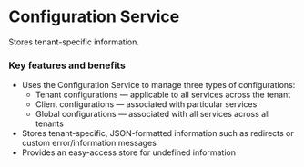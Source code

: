 # Configuration Service

Stores tenant-specific information.

### Key features and benefits

* Uses the Configuration Service to manage three types of configurations:  
  * Tenant configurations — applicable to all services across the tenant  
  * Client configurations — associated with particular services  
  * Global configurations — associated with all services across all tenants  
* Stores tenant-specific, JSON-formatted information such as redirects or custom error/information messages  
* Provides an easy-access store for undefined information  
